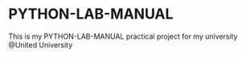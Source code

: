 # PYTHON-LAB-MANUAL
This is my PYTHON-LAB-MANUAL practical project for my university @United University 
